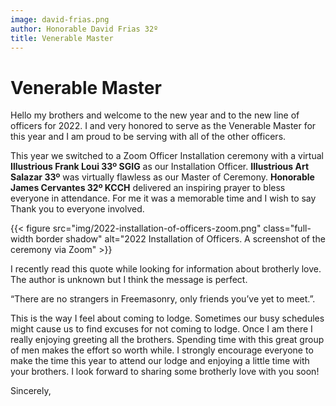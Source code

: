 ```yaml
---
image: david-frias.png
author: Honorable David Frias 32º
title: Venerable Master
---
```


# Venerable Master

Hello my brothers and welcome to the new year and to the new line of officers for 2022. I and very honored to serve as the Venerable Master for this year and I am proud to be serving with all of the other officers.

This year we switched to a Zoom Officer Installation ceremony with a virtual **Illustrious Frank Loui 33º SGIG** as our Installation Officer. **Illustrious Art Salazar 33º** was virtually flawless as our  Master of Ceremony. **Honorable James Cervantes 32º KCCH** delivered an inspiring prayer to bless everyone in attendance. For me it was a memorable time and I wish to say Thank you to everyone involved.

{{< figure src="img/2022-installation-of-officers-zoom.png" class="full-width border shadow" alt="2022 Installation of Officers. A screenshot of the ceremony via Zoom" >}}

I recently read this quote while looking for information about brotherly love. The author is unknown but I think the message is perfect. 

“There are no strangers in Freemasonry, only friends you’ve yet to meet.”.  

This is the way I feel about coming to lodge. Sometimes our busy schedules might cause us to find excuses for not coming to lodge. Once I am there I really enjoying greeting all the brothers. Spending time with this great group of men makes the effort so worth while. I strongly encourage everyone to make the time this year to attend our lodge and enjoying a little time with your brothers. I look forward to sharing some brotherly love with you soon!

Sincerely,
